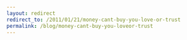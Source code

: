 ```yaml
---
layout: redirect
redirect_to: /2011/01/21/money-cant-buy-you-love-or-trust
permalink: /blog/money-cant-buy-you-loveor-trust
---
```

